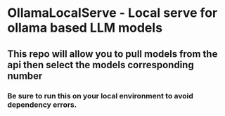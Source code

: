 # OllamaLocalServe - Local serve for ollama based LLM models
## This repo will allow you to pull models from the api then select the models corresponding number
### Be sure to run this on your local environment to avoid dependency errors.
